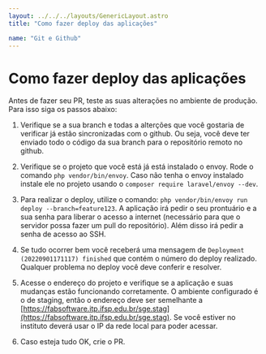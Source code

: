 ```yaml
---
layout: ../../../layouts/GenericLayout.astro
title: "Como fazer deploy das aplicações"

name: "Git e Github"
---
```

# Como fazer deploy das aplicações

Antes de fazer seu PR, teste as suas alterações no ambiente de produção. Para isso siga os passos abaixo:

1. Verifique se a sua branch e todas a alterções que você gostaria de verificar já estão sincronizadas com o github. Ou seja, você deve ter enviado todo o código da sua branch para o repositório remoto no github.

2. Verifique se o projeto que você está já está instalado o envoy. Rode o comando `php vendor/bin/envoy`. Caso não tenha o envoy instalado instale ele no projeto usando o `composer require laravel/envoy --dev`.

3. Para realizar o deploy, utilize o comando: `php vendor/bin/envoy run deploy --branch=feature123`. A aplicação irá pedir o seu prontuário e a sua senha para liberar o acesso a internet (necessário para que o servidor possa fazer um pull do repositório). Além disso irá pedir a senha de acesso ao SSH.

4. Se tudo ocorrer bem você receberá uma mensagem de `Deployment (20220901171117) finished` que contém o número do deploy realizado. Qualquer problema no deploy você deve conferir e resolver.

5. Acesse o endereço do projeto e verifique se a aplicação e suas mudanças estão funcionando corretamente. O ambiente configurado é o de staging, então o endereço deve ser semelhante a [https://fabsoftware.itp.ifsp.edu.br/sge.stag](https://fabsoftware.itp.ifsp.edu.br/sge.stag). Se você estiver no instituto deverá usar o IP da rede local para poder acessar.

6. Caso esteja tudo OK, crie o PR.